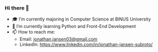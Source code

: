 ### Hi there 👋

<!--
**jonathanjansen03/jonathanjansen03** is a ✨ _special_ ✨ repository because its `README.md` (this file) appears on your GitHub profile.

Here are some ideas to get you started:

- 🔭 I’m currently working on ...
- 🌱 I’m currently learning ...
- 👯 I’m looking to collaborate on ...
- 🤔 I’m looking for help with ...
- 💬 Ask me about ...
- 📫 How to reach me: ...
- 😄 Pronouns: ...
- ⚡ Fun fact: ...
-->
-  🎓 I’m currently majoring in Computer Science at BINUS University
-  🌱 I’m currently learning Python and Front-End Development
- 📫 How to reach me:
  - Email: jonathan.jansen03@gmail.com
  - LinkedIn: https://www.linkedin.com/in/jonathan-jansen-subroto/

